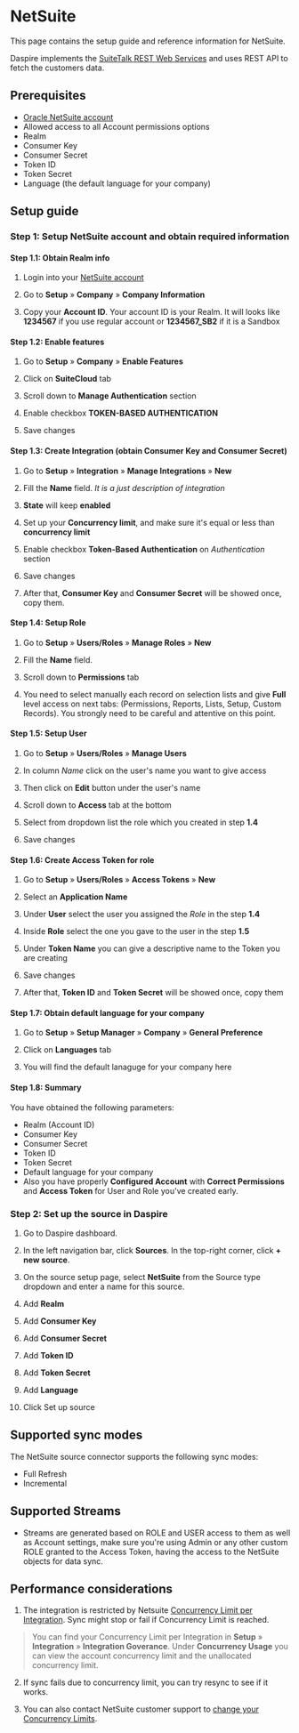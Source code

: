# NetSuite

This page contains the setup guide and reference information for NetSuite.

Daspire implements the [SuiteTalk REST Web Services](https://docs.oracle.com/en/cloud/saas/netsuite/ns-online-help/chapter_1540391670.html) and uses REST API to fetch the customers data.

## Prerequisites

* [Oracle NetSuite account](https://system.netsuite.com/pages/customerlogin.jsp?country=US)
* Allowed access to all Account permissions options
* Realm
* Consumer Key
* Consumer Secret
* Token ID
* Token Secret
* Language (the default language for your company)

## Setup guide

### Step 1: Setup NetSuite account and obtain required information

#### Step 1.1: Obtain Realm info

1. Login into your [NetSuite account](https://system.netsuite.com/pages/customerlogin.jsp?country=US)

2. Go to **Setup** » **Company** » **Company Information**

3. Copy your **Account ID**. Your account ID is your Realm. It will looks like **1234567** if you use regular account or **1234567\_SB2** if it is a Sandbox

#### Step 1.2: Enable features

1. Go to **Setup** » **Company** » **Enable Features**

2. Click on **SuiteCloud** tab

3. Scroll down to **Manage Authentication** section

4. Enable checkbox **TOKEN-BASED AUTHENTICATION**

5. Save changes

#### Step 1.3: Create Integration (obtain Consumer Key and Consumer Secret)

1. Go to **Setup** » **Integration** » **Manage Integrations** » **New**

2. Fill the **Name** field. _It is a just description of integration_

3. **State** will keep **enabled**

4. Set up your **Concurrency limit**, and make sure it's equal or less than **concurrency limit**

5. Enable checkbox **Token-Based Authentication** on _Authentication_ section

6. Save changes

7. After that, **Consumer Key** and **Consumer Secret** will be showed once, copy them.

#### Step 1.4: Setup Role

1. Go to **Setup** » **Users/Roles** » **Manage Roles** » **New**

2. Fill the **Name** field.

3. Scroll down to **Permissions** tab

4. You need to select manually each record on selection lists and give **Full** level access on next tabs: (Permissions, Reports, Lists, Setup, Custom Records). You strongly need to be careful and attentive on this point.

#### Step 1.5: Setup User

1. Go to **Setup** » **Users/Roles** » **Manage Users**

2. In column _Name_ click on the user's name you want to give access

3. Then click on **Edit** button under the user's name

4. Scroll down to **Access** tab at the bottom

5. Select from dropdown list the role which you created in step **1.4**

6. Save changes

#### Step 1.6: Create Access Token for role

1. Go to **Setup** » **Users/Roles** » **Access Tokens** » **New**

2. Select an **Application Name**

3. Under **User** select the user you assigned the _Role_ in the step **1.4**

4. Inside **Role** select the one you gave to the user in the step **1.5**

5. Under **Token Name** you can give a descriptive name to the Token you are creating

6. Save changes

7. After that, **Token ID** and **Token Secret** will be showed once, copy them

#### Step 1.7: Obtain default language for your company

1. Go to **Setup** » **Setup Manager** » **Company** » **General Preference**

2. Click on **Languages** tab

3. You will find the default lanaguge for your company here

#### Step 1.8: Summary

You have obtained the following parameters:

* Realm (Account ID)
* Consumer Key
* Consumer Secret
* Token ID
* Token Secret
* Default language for your company
* Also you have properly **Configured Account** with **Correct Permissions** and **Access Token** for User and Role you've created early.

### Step 2: Set up the source in Daspire

1. Go to Daspire dashboard.

2. In the left navigation bar, click **Sources**. In the top-right corner, click **+ new source**.

3. On the source setup page, select **NetSuite** from the Source type dropdown and enter a name for this source.

4. Add **Realm**

5. Add **Consumer Key**

6. Add **Consumer Secret**

7. Add **Token ID**

8. Add **Token Secret**

9. Add **Language**

10. Click Set up source

## Supported sync modes

The NetSuite source connector supports the following sync modes:

* Full Refresh
* Incremental

## Supported Streams

* Streams are generated based on ROLE and USER access to them as well as Account settings, make sure you're using Admin or any other custom ROLE granted to the Access Token, having the access to the NetSuite objects for data sync.

## Performance considerations

1. The integration is restricted by Netsuite [Concurrency Limit per Integration](https://docs.oracle.com/en/cloud/saas/netsuite/ns-online-help/bridgehead_156224824287.html). Sync might stop or fail if Concurrency Limit is reached.

> You can find your Concurrency Limit per Integration in **Setup** » **Integration** » **Integration Goverance**. Under **Concurrency Usage** you can view the account concurrency limit and the unallocated concurrency limit.

2. If sync fails due to concurrency limit, you can try resync to see if it works.

3. You can also contact NetSuite customer support to [change your Concurrency Limits](https://docs.oracle.com/en/cloud/saas/netsuite/ns-online-help/section_164095787873.html#:~:text=By%20default%2C%20NetSuite%20Connector%20limits,limit%2C%20contact%20NetSuite%20Customer%20Support).
